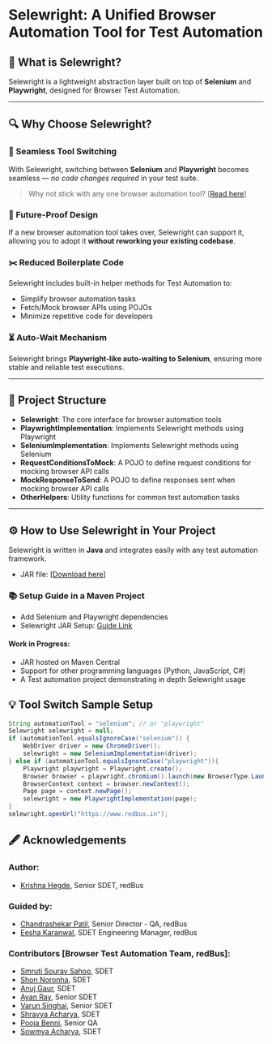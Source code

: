 # Selewright: A Unified Browser Automation Tool for Test Automation

## 🚀 What is Selewright?

Selewright is a lightweight abstraction layer built on top of **Selenium** and **Playwright**, designed for Browser Test Automation.

---

## 🔍 Why Choose Selewright?

### 🔁 Seamless Tool Switching

With Selewright, switching between **Selenium** and **Playwright** becomes seamless — *no code changes required* in your test suite.

> Why not stick with any one browser automation tool? [[Read here](https://medium.com/@krishna.d.hegde/selenium-vs-playwright-only-you-can-decide-068a01bb7081)]

### 🧠 Future-Proof Design

If a new browser automation tool takes over, Selewright can support it, allowing you to adopt it **without reworking your existing codebase**.

### ✂️ Reduced Boilerplate Code

Selewright includes built-in helper methods for Test Automation to:

- Simplify browser automation tasks
- Fetch/Mock browser APIs using POJOs
- Minimize repetitive code for developers

### ⏳ Auto-Wait Mechanism

Selewright brings **Playwright-like auto-waiting to Selenium**, ensuring more stable and reliable test executions.

---

## 🧱 Project Structure

- **Selewright**: The core interface for browser automation tools
- **PlaywrightImplementation**: Implements Selewright methods using Playwright
- **SeleniumImplementation**: Implements Selewright methods using Selenium
- **RequestConditionsToMock**: A POJO to define request conditions for mocking browser API calls
- **MockResponseToSend**: A POJO to define responses sent when mocking browser API calls
- **OtherHelpers**: Utility functions for common test automation tasks

---

## ⚙️ How to Use Selewright in Your Project

Selewright is written in **Java** and integrates easily with any test automation framework.
- JAR file: [[Download here](https://github.com/Krishna-D-Hegde/selewright/blob/main/selewright-1.0-SNAPSHOT.jar)]

### 📚 Setup Guide in a Maven Project
- Add Selenium and Playwright dependencies
- Selewright JAR Setup: [Guide Link](https://chatgpt.com/share/68d3ee72-6f90-8001-a11d-210d361dcece)

#### Work in Progress:
- JAR hosted on Maven Central
- Support for other programming languages (Python, JavaScript, C#)
- A Test automation project demonstrating in depth Selewright usage

## 💡 Tool Switch Sample Setup

```java
String automationTool = "selenium"; // or "playwright"
Selewright selewright = null;
if (automationTool.equalsIgnoreCase("selenium")) {
    WebDriver driver = new ChromeDriver();
    selewright = new SeleniumImplementation(driver);
} else if (automationTool.equalsIgnoreCase("playwright")){
    Playwright playwright = Playwright.create();
    Browser browser = playwright.chromium().launch(new BrowserType.LaunchOptions().setHeadless(false));
    BrowserContext context = browser.newContext();
    Page page = context.newPage();
    selewright = new PlaywrightImplementation(page);
}
selewright.openUrl("https://www.redbus.in");
```

## 🖋️ Acknowledgements

### Author: 
- [Krishna Hegde](https://www.linkedin.com/in/krishna-d-hegde/), Senior SDET, redBus

### Guided by:
- [Chandrashekar Patil](https://www.linkedin.com/in/patilchandrashekhar/), Senior Director - QA, redBus
- [Eesha Karanwal](https://www.linkedin.com/in/eesha-karanwal-1263461ab/), SDET Engineering Manager, redBus

### Contributors [Browser Test Automation Team, redBus]:
- [Smruti Sourav Sahoo](https://www.linkedin.com/in/smruti-sourav-2000/), SDET
- [Shon Noronha](https://www.linkedin.com/in/shon-noronha-07278820b/), SDET
- [Anuj Gaur](https://www.linkedin.com/in/anujgaur06/), SDET
- [Ayan Ray](https://www.linkedin.com/in/ayan-ray-69ba77141/), Senior SDET
- [Varun Singhai](https://www.linkedin.com/in/varun-singhai-64791814a/), Senior SDET
- [Shravya Acharya](https://www.linkedin.com/in/shravya-a-acharya-98b228183/), SDET
- [Pooja Benni](https://www.linkedin.com/in/pooja-benni-b1886571/), Senior QA
- [Sowmya Acharya](https://in.linkedin.com/in/sowmya-acharya-105a4025b), SDET
